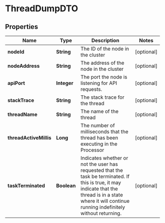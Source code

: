 
# ThreadDumpDTO

## Properties
Name | Type | Description | Notes
------------ | ------------- | ------------- | -------------
**nodeId** | **String** | The ID of the node in the cluster |  [optional]
**nodeAddress** | **String** | The address of the node in the cluster |  [optional]
**apiPort** | **Integer** | The port the node is listening for API requests. |  [optional]
**stackTrace** | **String** | The stack trace for the thread |  [optional]
**threadName** | **String** | The name of the thread |  [optional]
**threadActiveMillis** | **Long** | The number of milliseconds that the thread has been executing in the Processor |  [optional]
**taskTerminated** | **Boolean** | Indicates whether or not the user has requested that the task be terminated. If this is true, it may indicate that the thread is in a state where it will continue running indefinitely without returning. |  [optional]



